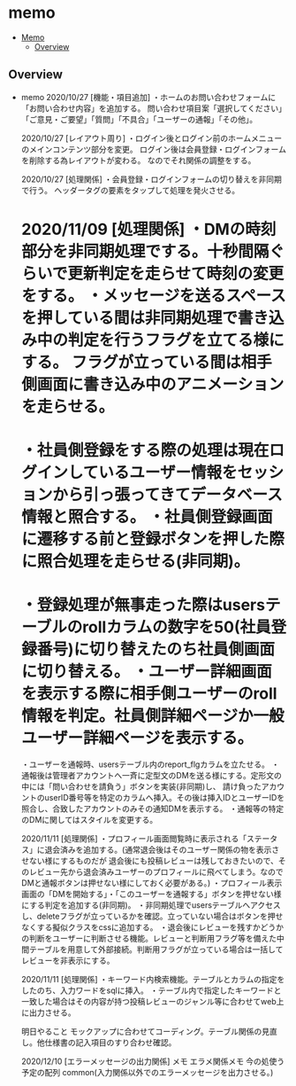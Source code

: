 # memo

<!-- TOC -->

- [Memo](#memo)
  - [Overview](#overview)

<!-- /TOC -->

## Overview
- memo
  2020/10/27
  [機能・項目追加]
  ・ホームのお問い合わせフォームに「お問い合わせ内容」を追加する。
  問い合わせ項目案「選択してください」「ご意見・ご要望」「質問」「不具合」「ユーザーの通報」「その他」。

  2020/10/27
  [レイアウト周り]
  ・ログイン後とログイン前のホームメニューのメインコンテンツ部分を変更。
  ログイン後は会員登録・ログインフォームを削除する為レイアウトが変わる。
  なのでそれ関係の調整をする。

  2020/10/27
  [処理関係]
  ・会員登録・ログインフォームの切り替えを非同期で行う。
  ヘッダータグの要素をタップして処理を発火させる。

  2020/11/09
  [処理関係]
  ・DMの時刻部分を非同期処理でする。十秒間隔ぐらいで更新判定を走らせて時刻の変更をする。
  ・メッセージを送るスペースを押している間は非同期処理で書き込み中の判定を行うフラグを立てる様にする。
  フラグが立っている間は相手側画面に書き込み中のアニメーションを走らせる。
  =========
  ・社員側登録をする際の処理は現在ログインしているユーザー情報をセッションから引っ張ってきてデータベース情報と照合する。
  ・社員側登録画面に遷移する前と登録ボタンを押した際に照合処理を走らせる(非同期)。
  =========
  ・登録処理が無事走った際はusersテーブルのrollカラムの数字を50(社員登録番号)に切り替えたのち社員側画面に切り替える。
  ・ユーザー詳細画面を表示する際に相手側ユーザーのroll情報を判定。社員側詳細ページか一般ユーザー詳細ページを表示する。
  =========
  ・ユーザーを通報時、usersテーブル内のreport_flgカラムを立たせる。
  ・通報後は管理者アカウントへ一斉に定型文のDMを送る様にする。定形文の中には「問い合わせを請負う」ボタンを実装(非同期)し、
  請け負ったアカウントのuserID番号等を特定のカラムへ挿入。その後は挿入IDとユーザーIDを照合し、合致したアカウントのみその通知DMを表示する。
  ・通報等の特定のDMに関してはスタイルを変更する。

  2020/11/11
  [処理関係]
  ・プロフィール画面閲覧時に表示される「ステータス」に退会済みを追加する。(通常退会後はそのユーザー関係の物を表示させない様にするものだが
  退会後にも投稿レビューは残しておきたいので、そのレビュー先から退会済みユーザーのプロフィールに飛べてしまう。なのでDMと通報ボタンは押せない様にしておく必要がある。)
  ・プロフィール表示画面の「DMを開始する」・「このユーザーを通報する」ボタンを押せない様にする判定を追加する(非同期)。
  ・非同期処理でusersテーブルへアクセスし、deleteフラグが立っているかを確認。立っていない場合はボタンを押せなくする擬似クラスをcssに追加する。
  ・退会後にレビューを残すかどうかの判断をユーザーに判断させる機能。レビューと判断用フラグ等を備えた中間テーブルを用意して外部接続。判断用フラグが立っている場合は一括してレビューを非表示にする。

  2020/11/11
  [処理関係]
  ・キーワード内検索機能。テーブルとカラムの指定をしたのち、入力ワードをsqlに挿入。
  ・テーブル内で指定したキーワードと一致した場合はその内容が持つ投稿レビューのジャンル等に合わせてweb上に出力させる。

  明日やること
  モックアップに合わせてコーディング。テーブル関係の見直し。他仕様書の記入項目のすり合わせ確認。

  2020/12/10
  [エラーメッセージの出力関係]
  メモ
  エラメ関係メモ
  今の処使う予定の配列
  common(入力関係以外でのエラーメッセージを出力させる。)
